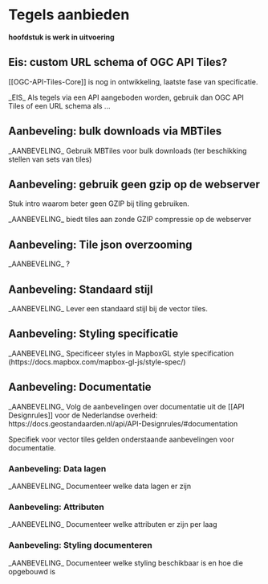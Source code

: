 # Tegels aanbieden
**hoofdstuk is werk in uitvoering**

## Eis: custom URL schema of OGC API Tiles?
[[OGC-API-Tiles-Core]] is nog in ontwikkeling, laatste fase van specificatie.

<div class="advisement">
_EIS_ Als tegels via een API aangeboden worden, gebruik dan OGC API Tiles of een URL schema als ...
</div>

## Aanbeveling: bulk downloads via MBTiles
<div class="informative">
_AANBEVELING_ Gebruik MBTiles voor bulk downloads (ter beschikking stellen van sets van tiles)
</div>

## Aanbeveling: gebruik geen gzip op de webserver
Stuk intro waarom beter geen GZIP bij tiling gebruiken.

<div class="informative">
_AANBEVELING_ biedt tiles aan zonde GZIP compressie op de webserver
</div>

## Aanbeveling: Tile json overzooming
<div class="informative">
_AANBEVELING_ ?
</div>

## Aanbeveling: Standaard stijl

<div class="informative">
_AANBEVELING_ Lever een standaard stijl bij de vector tiles.
</div>

## Aanbeveling: Styling specificatie

<div class="informative">
_AANBEVELING_ Specificeer styles in MapboxGL style specification (https://docs.mapbox.com/mapbox-gl-js/style-spec/)
</div>


## Aanbeveling: Documentatie
<div class="informative">
_AANBEVELING_ Volg de aanbevelingen over documentatie uit de [[API Designrules]] voor de Nederlandse overheid: https://docs.geostandaarden.nl/api/API-Designrules/#documentation
</div>

Specifiek voor vector tiles gelden onderstaande aanbevelingen voor documentatie.

### Aanbeveling: Data lagen
<div class="informative">
_AANBEVELING_ Documenteer welke data lagen er zijn
</div>

### Aanbeveling: Attributen
<div class="informative">
_AANBEVELING_ Documenteer welke attributen er zijn per laag
</div>

### Aanbeveling: Styling documenteren
<div class="informative">
_AANBEVELING_ Documenteer welke styling beschikbaar is en hoe die opgebouwd is
</div>
